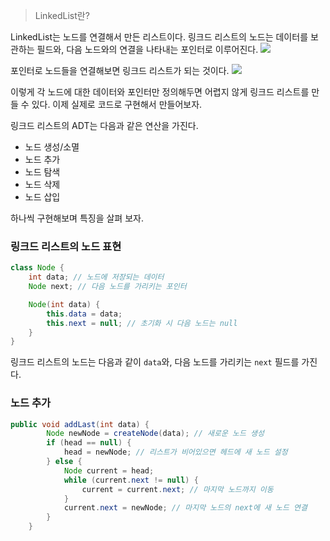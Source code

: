 

> LinkedList란?

LinkedList는 노드를 연결해서 만든 리스트이다. 링크드 리스트의 노드는 데이터를 보관하는 필드와, 다음 노드와의 연결을 나타내는 포인터로 이루어진다.
![](../_assets/images/data-structure/linkedlist/img-[자료구조]-2linkedlist.png)

포인터로 노드들을 연결해보면 링크드 리스트가 되는 것이다.
![](../_assets/images/data-structure/linked-list/img-linked-list%201.png)

이렇게 각 노드에 대한 데이터와 포인터만 정의해두면 어렵지 않게 링크드 리스트를 만들 수 있다. 이제 실제로 코드로 구현해서 만들어보자. 

링크드 리스트의 ADT는 다음과 같은 연산을 가진다.

- 노드 생성/소멸
- 노드 추가
- 노드 탐색
- 노드 삭제
- 노드 삽입



하나씩 구현해보며 특징을 살펴 보자.

### 링크드 리스트의 노드 표현

``` java
class Node {
    int data; // 노드에 저장되는 데이터
    Node next; // 다음 노드를 가리키는 포인터

    Node(int data) {
        this.data = data;
        this.next = null; // 초기화 시 다음 노드는 null
    }
}
```

링크드 리스트의 노드는 다음과 같이 `data`와, 다음 노드를 가리키는 `next` 필드를 가진다.



### 노드 추가

```java
public void addLast(int data) {
        Node newNode = createNode(data); // 새로운 노드 생성
        if (head == null) {
            head = newNode; // 리스트가 비어있으면 헤드에 새 노드 설정
        } else {
            Node current = head;
            while (current.next != null) {
                current = current.next; // 마지막 노드까지 이동
            }
            current.next = newNode; // 마지막 노드의 next에 새 노드 연결
        }
    }
```




